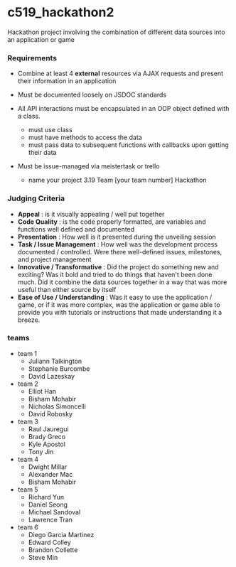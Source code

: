 # c519_hackathon2

Hackathon project involving the combination of different data sources into an application or game

### Requirements
- Combine at least 4 **external** resources via AJAX requests and present their information in an application
- Must be documented loosely on JSDOC standards
- All API interactions must be encapsulated in an OOP object defined with a class.
  - must use class
  - must have methods to access the data
  - must pass data to subsequent functions with callbacks upon getting their data
  
- Must be issue-managed via meistertask or trello
  - name your project 3.19 Team [your team number] Hackathon

### Judging Criteria
- **Appeal** : is it visually appealing / well put together
- **Code Quality** : is the code properly formatted, are variables and functions well defined and documented
- **Presentation** : How well is it presented during the unveiling session
- **Task / Issue Management** : How well was the development process documented / controlled.  Were there well-defined issues, milestones, and project management
- **Innovative / Transformative** : Did the project do something new and exciting?  Was it bold and tried to do things that haven't been done much.  Did it combine the data sources together in a way that was more useful than either source by itself
- **Ease of Use / Understanding** : Was it easy to use the application / game, or if it was more complex, was the application or game able to provide you with tutorials or instructions that made understanding it a breeze.

### teams

- team 1
  - Juliann Talkington
  - Stephanie Burcombe
  - David Lazeskay
- team 2
  - Elliot Han
  - Bisham Mohabir
  - Nicholas Simoncelli
  - David Robosky
- team 3
  - Raul Jauregui
  - Brady Greco
  - Kyle Apostol
  - Tony Jin
- team 4
  - Dwight Millar
  - Alexander Mac
  - Bisham Mohabir
- team 5
  - Richard Yun
  - Daniel Seong
  - Michael Sandoval
  - Lawrence Tran
- team 6
  - Diego Garcia Martinez
  - Edward Colley
  - Brandon Collette
  - Steve Min
